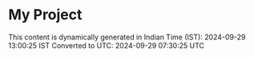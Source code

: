 # My Project

This content is dynamically generated in Indian Time (IST): 2024-09-29 13:00:25 IST
Converted to UTC: 2024-09-29 07:30:25 UTC

